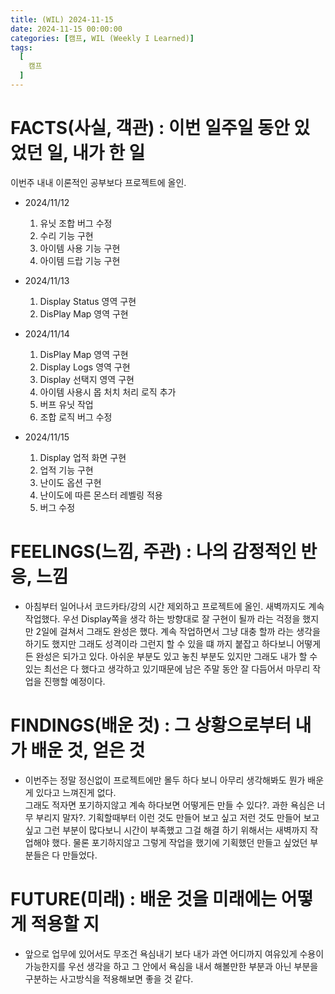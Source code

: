 ```yaml
---
title: (WIL) 2024-11-15
date: 2024-11-15 00:00:00
categories: [캠프, WIL (Weekly I Learned)]
tags:
  [
    캠프
  ]
---
```


# FACTS(사실, 객관) : 이번 일주일 동안 있었던 일, 내가 한 일
이번주 내내 이론적인 공부보다 프로젝트에 올인.

- 2024/11/12
    1. 유닛 조합 버그 수정
    2. 수리 기능 구현
    3. 아이템 사용 기능 구현
    4. 아이템 드랍 기능 구현

- 2024/11/13
    1. Display Status 영역 구현
    2. DisPlay Map 영역 구현

- 2024/11/14
    1. DisPlay Map 영역 구현
    2. Display Logs 영역 구현
    3. Display 선택지 영역 구현
    4. 아이템 사용시 몹 처치 처리 로직 추가
    5. 버프 유닛 작업
    6. 조합 로직 버그 수정

- 2024/11/15
    1. Display 업적 화면 구현
    2. 업적 기능 구현
    3. 난이도 옵션 구현
    4. 난이도에 따른 몬스터 레벨링 적용
    5. 버그 수정
    
# FEELINGS(느낌, 주관) : 나의 감정적인 반응, 느낌
- 아침부터 일어나서 코드카타/강의 시간 제외하고 프로젝트에 올인. 새벽까지도 계속 작업했다. 우선 Display쪽을 생각 하는 방향대로 잘 구현이 될까 라는 걱정을 했지만 2일에 걸쳐서 그래도 완성은 했다.
계속 작업하면서 그냥 대충 할까 라는 생각을 하기도 했지만 그래도 성격이라 그런지 할 수 있을 떄 까지 붙잡고 하다보니 어떻게든 완성은 되가고 있다.
아쉬운 부분도 있고 놓친 부분도 있지만 그래도 내가 할 수 있는 최선은 다 했다고 생각하고 있기때문에 남은 주말 동안 잘 다듬어서 마무리 작업을 진행할 예정이다.


# FINDINGS(배운 것) : 그 상황으로부터 내가 배운 것, 얻은 것
- 이번주는 정말 정신없이 프로젝트에만 몰두 하다 보니 아무리 생각해봐도 뭔가 배운게 있다고 느껴진게 없다.  
그래도 적자면 포기하지않고 계속 하다보면 어떻게든 만들 수 있다?. 과한 욕심은 너무 부리지 말자?.
기획할때부터 이런 것도 만들어 보고 싶고 저런 것도 만들어 보고 싶고 그런 부분이 많다보니 시간이 부족했고 그걸 해결 하기 위해서는 새벽까지 작업해야 했다.
물론 포기하지않고 그렇게 작업을 했기에 기획했던 만들고 싶었던 부분들은 다 만들었다.

# FUTURE(미래) : 배운 것을 미래에는 어떻게 적용할 지
- 앞으로 업무에 있어서도 무조건 욕심내기 보다 내가 과연 어디까지 여유있게 수용이 가능한지를 우선 생각을 하고 그 안에서 욕심을 내서 해볼만한 부분과 아닌 부분을 구분하는 사고방식을 적용해보면 좋을 것 같다.

